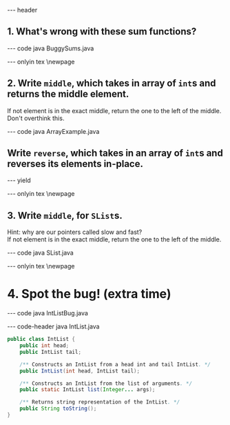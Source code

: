 --- header


## 1. What's wrong with these sum functions?

--- code java BuggySums.java


--- onlyin tex \newpage

## 2. Write `middle`, which takes in array of `int`s and returns the middle element.
If not element is in the exact middle, return the one to the left of the middle. Don't overthink this.

--- code java ArrayExample.java

## Write `reverse`, which takes in an array of `int`s and reverses its elements in-place.

--- yield


--- onlyin tex \newpage

## 3. Write `middle`, for `SList`s.
Hint: why are our pointers called slow and fast?  
If not element is in the exact middle, return the one to the left of the middle.

--- code java SList.java


--- onlyin tex \newpage

# 4. Spot the bug! (extra time)

--- code java IntListBug.java

--- code-header java IntList.java
```java
public class IntList {
    public int head;
    public IntList tail;

    /** Constructs an IntList from a head int and tail IntList. */
    public IntList(int head, IntList tail);

    /** Constructs an IntList from the list of arguments. */
    public static IntList list(Integer... args);

    /** Returns string representation of the IntList. */
    public String toString();
}
```
